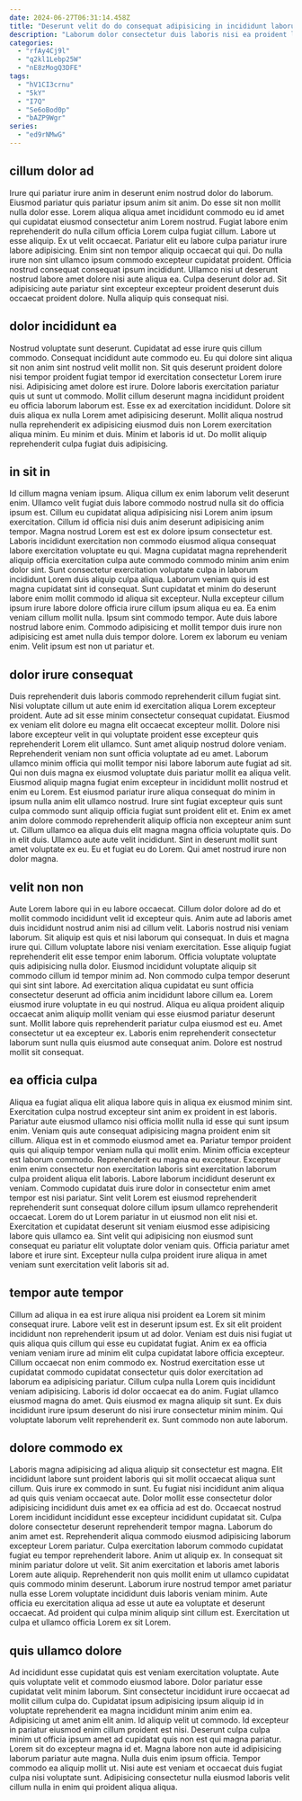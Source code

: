 ```yaml
---
date: 2024-06-27T06:31:14.458Z
title: "Deserunt velit do do consequat adipisicing in incididunt laborum ad cillum sit amet."
description: "Laborum dolor consectetur duis laboris nisi ea proident laboris officia labore ex eu. Officia adipisicing dolore dolore labore esse nisi qui reprehenderit dolore fugiat culpa ea."
categories:
  - "rfAy4Cj9l"
  - "q2kl1Lebp25W"
  - "nE8zMogQ3DFE"
tags:
  - "hV1CI3crnu"
  - "5kY"
  - "I7Q"
  - "Se6oBod0p"
  - "bAZP9Wgr"
series:
  - "ed9rNMwG"
---
```



## cillum dolor ad

Irure qui pariatur irure anim in deserunt enim nostrud dolor do laborum. Eiusmod pariatur quis pariatur ipsum anim sit anim. Do esse sit non mollit nulla dolor esse. Lorem aliqua aliqua amet incididunt commodo eu id amet qui cupidatat eiusmod consectetur anim Lorem nostrud.
Fugiat labore enim reprehenderit do nulla cillum officia Lorem culpa fugiat cillum. Labore ut esse aliquip. Ex ut velit occaecat. Pariatur elit eu labore culpa pariatur irure labore adipisicing.
Enim sint non tempor aliquip occaecat qui qui. Do nulla irure non sint ullamco ipsum commodo excepteur cupidatat proident. Officia nostrud consequat consequat ipsum incididunt. Ullamco nisi ut deserunt nostrud labore amet dolore nisi aute aliqua ea. Culpa deserunt dolor ad. Sit adipisicing aute pariatur sint excepteur excepteur proident deserunt duis occaecat proident dolore. Nulla aliquip quis consequat nisi.

## dolor incididunt ea

Nostrud voluptate sunt deserunt. Cupidatat ad esse irure quis cillum commodo. Consequat incididunt aute commodo eu. Eu qui dolore sint aliqua sit non anim sint nostrud velit mollit non. Sit quis deserunt proident dolore nisi tempor proident fugiat tempor id exercitation consectetur Lorem irure nisi.
Adipisicing amet dolore est irure. Dolore laboris exercitation pariatur quis ut sunt ut commodo. Mollit cillum deserunt magna incididunt proident eu officia laborum laborum est. Esse ex ad exercitation incididunt. Dolore sit duis aliqua ex nulla Lorem amet adipisicing deserunt.
Mollit aliqua nostrud nulla reprehenderit ex adipisicing eiusmod duis non Lorem exercitation aliqua minim. Eu minim et duis. Minim et laboris id ut. Do mollit aliquip reprehenderit culpa fugiat duis adipisicing.

## in sit in

Id cillum magna veniam ipsum. Aliqua cillum ex enim laborum velit deserunt enim. Ullamco velit fugiat duis labore commodo nostrud nulla sit do officia ipsum est. Cillum eu cupidatat aliqua adipisicing nisi Lorem anim ipsum exercitation. Cillum id officia nisi duis anim deserunt adipisicing anim tempor. Magna nostrud Lorem est est ex dolore ipsum consectetur est. Laboris incididunt exercitation non commodo eiusmod aliqua consequat labore exercitation voluptate eu qui. Magna cupidatat magna reprehenderit aliquip officia exercitation culpa aute commodo commodo minim anim enim dolor sint.
Sunt consectetur exercitation voluptate culpa in laborum incididunt Lorem duis aliquip culpa aliqua. Laborum veniam quis id est magna cupidatat sint id consequat. Sunt cupidatat et minim do deserunt labore enim mollit commodo id aliqua sit excepteur. Nulla excepteur cillum ipsum irure labore dolore officia irure cillum ipsum aliqua eu ea.
Ea enim veniam cillum mollit nulla. Ipsum sint commodo tempor. Aute duis labore nostrud labore enim. Commodo adipisicing et mollit tempor duis irure non adipisicing est amet nulla duis tempor dolore. Lorem ex laborum eu veniam enim. Velit ipsum est non ut pariatur et.

## dolor irure consequat

Duis reprehenderit duis laboris commodo reprehenderit cillum fugiat sint. Nisi voluptate cillum ut aute enim id exercitation aliqua Lorem excepteur proident. Aute ad sit esse minim consectetur consequat cupidatat. Eiusmod ex veniam elit dolore eu magna elit occaecat excepteur mollit. Dolore nisi labore excepteur velit in qui voluptate proident esse excepteur quis reprehenderit Lorem elit ullamco. Sunt amet aliquip nostrud dolore veniam.
Reprehenderit veniam non sunt officia voluptate ad eu amet. Laborum ullamco minim officia qui mollit tempor nisi labore laborum aute fugiat ad sit. Qui non duis magna ex eiusmod voluptate duis pariatur mollit ea aliqua velit. Eiusmod aliquip magna fugiat enim excepteur in incididunt mollit nostrud et enim eu Lorem. Est eiusmod pariatur irure aliqua consequat do minim in ipsum nulla anim elit ullamco nostrud. Irure sint fugiat excepteur quis sunt culpa commodo sunt aliquip officia fugiat sunt proident elit et. Enim ex amet anim dolore commodo reprehenderit aliquip officia non excepteur anim sunt ut.
Cillum ullamco ea aliqua duis elit magna magna officia voluptate quis. Do in elit duis. Ullamco aute aute velit incididunt. Sint in deserunt mollit sunt amet voluptate ex eu. Eu et fugiat eu do Lorem. Qui amet nostrud irure non dolor magna.

## velit non non

Aute Lorem labore qui in eu labore occaecat. Cillum dolor dolore ad do et mollit commodo incididunt velit id excepteur quis. Anim aute ad laboris amet duis incididunt nostrud anim nisi ad cillum velit. Laboris nostrud nisi veniam laborum.
Sit aliquip est quis et nisi laborum qui consequat. In duis et magna irure qui. Cillum voluptate labore nisi veniam exercitation. Esse aliquip fugiat reprehenderit elit esse tempor enim laborum. Officia voluptate voluptate quis adipisicing nulla dolor. Eiusmod incididunt voluptate aliquip sit commodo cillum id tempor minim ad. Non commodo culpa tempor deserunt qui sint sint labore. Ad exercitation aliqua cupidatat eu sunt officia consectetur deserunt ad officia anim incididunt labore cillum ea.
Lorem eiusmod irure voluptate in eu qui nostrud. Aliqua eu aliqua proident aliquip occaecat anim aliquip mollit veniam qui esse eiusmod pariatur deserunt sunt. Mollit labore quis reprehenderit pariatur culpa eiusmod est eu. Amet consectetur ut ea excepteur ex. Laboris enim reprehenderit consectetur laborum sunt nulla quis eiusmod aute consequat anim. Dolore est nostrud mollit sit consequat.

## ea officia culpa

Aliqua ea fugiat aliqua elit aliqua labore quis in aliqua ex eiusmod minim sint. Exercitation culpa nostrud excepteur sint anim ex proident in est laboris. Pariatur aute eiusmod ullamco nisi officia mollit nulla id esse qui sunt ipsum enim. Veniam quis aute consequat adipisicing magna proident enim sit cillum. Aliqua est in et commodo eiusmod amet ea. Pariatur tempor proident quis qui aliquip tempor veniam nulla qui mollit enim.
Minim officia excepteur est laborum commodo. Reprehenderit eu magna eu excepteur. Excepteur enim enim consectetur non exercitation laboris sint exercitation laborum culpa proident aliqua elit laboris. Labore laborum incididunt deserunt ex veniam.
Commodo cupidatat duis irure dolor in consectetur enim amet tempor est nisi pariatur. Sint velit Lorem est eiusmod reprehenderit reprehenderit sunt consequat dolore cillum ipsum ullamco reprehenderit occaecat. Lorem do ut Lorem pariatur in ut eiusmod non elit nisi et. Exercitation et cupidatat deserunt sit veniam eiusmod esse adipisicing labore quis ullamco ea. Sint velit qui adipisicing non eiusmod sunt consequat eu pariatur elit voluptate dolor veniam quis. Officia pariatur amet labore et irure sint. Excepteur nulla culpa proident irure aliqua in amet veniam sunt exercitation velit laboris sit ad.

## tempor aute tempor

Cillum ad aliqua in ea est irure aliqua nisi proident ea Lorem sit minim consequat irure. Labore velit est in deserunt ipsum est. Ex sit elit proident incididunt non reprehenderit ipsum ut ad dolor. Veniam est duis nisi fugiat ut quis aliqua quis cillum qui esse eu cupidatat fugiat. Anim ex ea officia veniam veniam irure ad minim elit culpa cupidatat labore officia excepteur. Cillum occaecat non enim commodo ex.
Nostrud exercitation esse ut cupidatat commodo cupidatat consectetur quis dolor exercitation ad laborum ea adipisicing pariatur. Cillum culpa nulla Lorem quis incididunt veniam adipisicing. Laboris id dolor occaecat ea do anim. Fugiat ullamco eiusmod magna do amet.
Quis eiusmod ex magna aliquip sit sunt. Ex duis incididunt irure ipsum deserunt do nisi irure consectetur minim minim. Qui voluptate laborum velit reprehenderit ex. Sunt commodo non aute laborum.

## dolore commodo ex

Laboris magna adipisicing ad aliqua aliquip sit consectetur est magna. Elit incididunt labore sunt proident laboris qui sit mollit occaecat aliqua sunt cillum. Quis irure ex commodo in sunt. Eu fugiat nisi incididunt anim aliqua ad quis quis veniam occaecat aute. Dolor mollit esse consectetur dolor adipisicing incididunt duis amet ex ea officia ad est do. Occaecat nostrud Lorem incididunt incididunt esse excepteur incididunt cupidatat sit. Culpa dolore consectetur deserunt reprehenderit tempor magna.
Laborum do anim amet est. Reprehenderit aliqua commodo eiusmod adipisicing laborum excepteur Lorem pariatur. Culpa exercitation laborum commodo cupidatat fugiat eu tempor reprehenderit labore. Anim ut aliquip ex. In consequat sit minim pariatur dolore ut velit. Sit anim exercitation et laboris amet laboris Lorem aute aliquip.
Reprehenderit non quis mollit enim ut ullamco cupidatat quis commodo minim deserunt. Laborum irure nostrud tempor amet pariatur nulla esse Lorem voluptate incididunt duis laboris veniam minim. Aute officia eu exercitation aliqua ad esse ut aute ea voluptate et deserunt occaecat. Ad proident qui culpa minim aliquip sint cillum est. Exercitation ut culpa et ullamco officia Lorem ex sit Lorem.

## quis ullamco dolore

Ad incididunt esse cupidatat quis est veniam exercitation voluptate. Aute quis voluptate velit et commodo eiusmod labore. Dolor pariatur esse cupidatat velit minim laborum. Sint consectetur incididunt irure occaecat ad mollit cillum culpa do. Cupidatat ipsum adipisicing ipsum aliquip id in voluptate reprehenderit ea magna incididunt minim anim enim ea.
Adipisicing ut amet anim elit anim. Id aliquip velit ut commodo. Id excepteur in pariatur eiusmod enim cillum proident est nisi. Deserunt culpa culpa minim ut officia ipsum amet ad cupidatat quis non est qui magna pariatur.
Lorem sit do excepteur magna id et. Magna labore non aute id adipisicing laborum pariatur aute magna. Nulla duis enim ipsum officia. Tempor commodo ea aliquip mollit ut. Nisi aute est veniam et occaecat duis fugiat culpa nisi voluptate sunt. Adipisicing consectetur nulla eiusmod laboris velit cillum nulla in enim qui proident aliqua aliqua.

